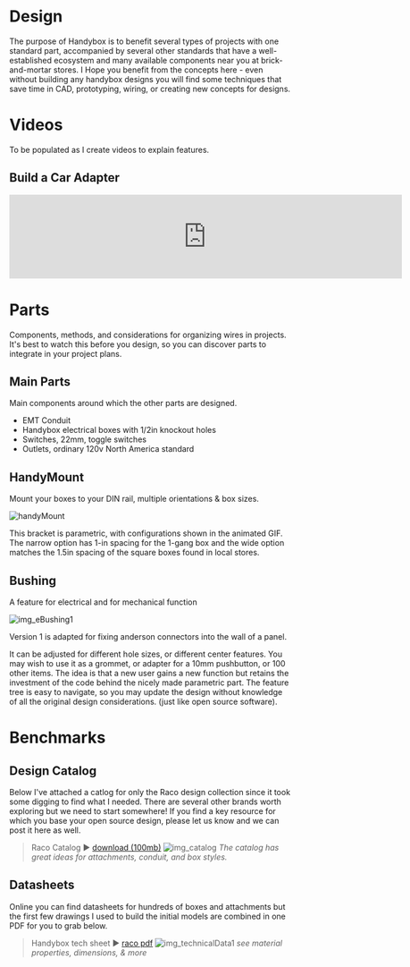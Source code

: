 # Design
The purpose of Handybox is to benefit several types of projects with one standard part, accompanied by several other standards that have a well-established ecosystem and many available components near you at brick-and-mortar stores.
I Hope you benefit from the concepts here - even without building any handybox designs you will find some techniques that save time in CAD, prototyping, wiring, or creating new concepts for designs.

# Videos
To be populated as I create videos to explain features.

## Build a Car Adapter

<iframe width="703" src="https://www.youtube.com/embed/VLrEtrU10ow" title="Build a DIY power supply for powering electronics - using openBox" frameborder="0" allow="accelerometer; autoplay; clipboard-write; encrypted-media; gyroscope; picture-in-picture; web-share" referrerpolicy="strict-origin-when-cross-origin" allowfullscreen></iframe>



# Parts
Components, methods, and considerations for organizing wires in projects.  It's best to watch this before you design, so you can discover parts to integrate in your project plans.

## Main Parts
Main components around which the other parts are designed.

* EMT Conduit
* Handybox electrical boxes with 1/2in knockout holes
* Switches, 22mm, toggle switches
* Outlets, ordinary 120v North America standard

## HandyMount
Mount your boxes to your DIN rail, multiple orientations & box sizes.

![handyMount](https://github.com/user-attachments/assets/920e28c6-80b8-4301-968d-de2845a30da9)

This bracket is parametric, with configurations shown in the animated GIF. The narrow option has 1-in spacing for the 1-gang box and the wide option matches the 1.5in spacing of the square boxes found in local stores.

## Bushing
A feature for electrical and for mechanical function

![img_eBushing1](https://github.com/user-attachments/assets/84268de3-2954-4cb2-bd8d-b86bb7608e46)


Version 1 is adapted for fixing anderson connectors into the wall of a panel.

It can be adjusted for different hole sizes, or different center features.  You may wish to use it as a grommet, or adapter for a 10mm pushbutton, or 100 other items.  The idea is that a new user gains a new function but retains the investment of the code behind the nicely made parametric part.  The feature tree is easy to navigate, so you may update the design without knowledge of all the original design considerations. (just like open source software).

# Benchmarks

## Design Catalog
Below I've attached a catlog for only the Raco design collection since it took some digging to find what I needed.  There are several other brands worth exploring but we need to start somewhere!  If you find a key resource for which you base your open source design, please let us know and we can post it here as well.

>
> Raco Catalog ► [download (100mb)](https://lobfile.com/file/TMfW62ny.pdf)
> ![img_catalog](https://github.com/user-attachments/assets/a8fa3034-0ac3-4897-b0b1-f89954ef0aba)
> _The catalog has great ideas for attachments, conduit, and box styles._


## Datasheets
Online you can find datasheets for hundreds of boxes and attachments but the first few drawings I used to build the initial models are combined in one PDF for you to grab below.
>
> Handybox tech sheet ► [raco pdf](https://lobfile.com/file/3WwS7t4m.pdf)
> ![img_technicalData1](https://github.com/user-attachments/assets/8c5ebed6-eeb9-4228-b587-385ee21200a7)
> _see material properties, dimensions, & more_
>
